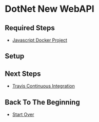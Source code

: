# DotNet New WebAPI

## Required Steps

- [Javascript Docker Project](/server/dotnet-core-docker-project.md)

## Setup



## Next Steps

- [Travis Continuous Integration](/server/travis-continuous-integration.md)

## Back To The Beginning

- [Start Over](/README.md)

